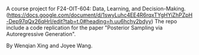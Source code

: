 A course project for F24-OIT-604: Data, Learning, and Decision-Making. (https://docs.google.com/document/d/1swyLuhc4EE4R6rqxTYgHYiZhPZpH-Dep97qQx26qHrI/edit?tab=t.0#heading=h.uu6hchy2bdyy)
The repo include a code replication for the paper "Posterior Sampling via Autoregressive Generation".

By Wenqian Xing and Joyee Wang.
